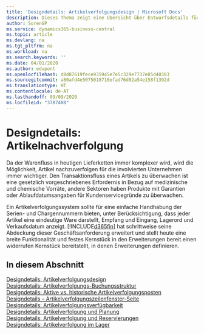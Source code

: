 ```yaml
---
title: 'Designdetails: Artikelverfolgungsdesign | Microsoft Docs'
description: Dieses Thema zeigt eine Übersicht über Entwurfsdetails für Artikelverfolgung.
author: SorenGP
ms.service: dynamics365-business-central
ms.topic: article
ms.devlang: na
ms.tgt_pltfrm: na
ms.workload: na
ms.search.keywords: ''
ms.date: 04/01/2020
ms.author: edupont
ms.openlocfilehash: d8d87619fece935945e7e5c329e7737e05d40383
ms.sourcegitcommit: a80afd4e5075018716efad76d82a54e158f1392d
ms.translationtype: HT
ms.contentlocale: de-AT
ms.lasthandoff: 09/09/2020
ms.locfileid: "3787488"
---
```

# <a name="design-details-item-tracking"></a>Designdetails: Artikelnachverfolgung
Da der Warenfluss in heutigen Lieferketten immer komplexer wird, wird die Möglichkeit, Artikel nachzuverfolgen für die involvierten Unternehmen immer wichtiger. Den Transaktionsfluss eines Artikels zu überwachen ist eine gesetzlich vorgeschriebenes Erfordernis in Bezug auf medizinische und chemische Vorräte, andere Sektoren haben Produkte mit Garantien oder Ablaufdatumsangaben für Kundenservicegründe zu überwachen.  

Ein Artikelverfolgungssystem sollte für eine einfache Handhabung der Serien- und Chargennummern bieten, unter Berücksichtigung, dass jeder Artikel eine eindeutige Ware darstellt, Empfang und Eingang, Lagerord und Verkaufsdatum anzeigt. [!INCLUDE[d365fin](includes/d365fin_md.md)] hat schrittweise seine Abdeckung dieser Geschäftsanforderung erweitert und stellt heute eine breite Funktionalität und festes Kernstück in den Erweiterungen bereit.einen widerrufen Kernstück bereitstellt, in denen Erweiterungen definieren.  

## <a name="in-this-section"></a>In diesem Abschnitt  
[Designdetails: Artikelverfolgungsdesign](design-details-item-tracking-design.md)  
[Designdetails: Artikelverfolgungs-Buchungsstruktur](design-details-item-tracking-posting-structure.md)  
[Designdetails: Aktive vs. historische Artikelverfolgungsposten](design-details-active-versus-historic-item-tracking-entries.md)  
[Designdetails – Artikelverfolgungszeilenfenster-Seite](design-details-item-tracking-lines-window.md)  
[Designdetails: Artikelverfolgungsverfügbarkeit](design-details-item-tracking-availability.md)  
[Designdetails: Artikelverfolgung und Planung](design-details-item-tracking-and-planning.md)  
[Designdetails: Artikelverfolgung und Reservierungen](design-details-item-tracking-and-reservations.md)  
[Designdetails: Artikelverfolgung im Lager](design-details-item-tracking-in-the-warehouse.md)
